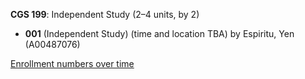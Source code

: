 **CGS 199**: Independent Study (2–4 units, by 2)

- **001** (Independent Study) (time and location TBA) by Espiritu, Yen (A00487076)

[Enrollment numbers over time](./CGS199.tsv)

